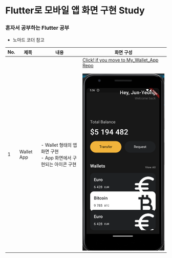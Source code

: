 # Flutter로 모바일 앱 화면 구현 Study

### 혼자서 공부하는 Flutter 공부
  - 노마드 코더 참고

| No. | 제목 | 내용 | 화면 구성 |
|---|---|---|---|
| 1 | Wallet App | - Wallet 형태의 앱 화면 구현 <br /> - App 화면에서 구현되는 아이콘 구현 <br />  | [Click! if you move to My_Wallet_App Repo](https://github.com/JYPJUN/flutter_Study/tree/master/my_wallet_app) <br /> <br />![alt text](./img/img1.png) |